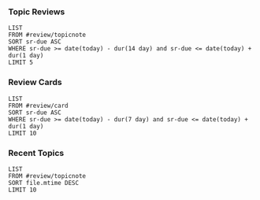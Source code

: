 ### Topic Reviews
```dataview
LIST
FROM #review/topicnote
SORT sr-due ASC
WHERE sr-due >= date(today) - dur(14 day) and sr-due <= date(today) + dur(1 day)
LIMIT 5
```
### Review Cards
```dataview
LIST
FROM #review/card 
SORT sr-due ASC
WHERE sr-due >= date(today) - dur(7 day) and sr-due <= date(today) + dur(1 day)
LIMIT 10
```
### Recent Topics
```dataview
LIST
FROM #review/topicnote
SORT file.mtime DESC
LIMIT 10
```